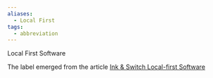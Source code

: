 ```yaml
---
aliases:
  - Local First
tags:
  - abbreviation
---
```

Local First Software

The label emerged from the article [Ink & Switch Local-first Software](https://www.inkandswitch.com/local-first/)
